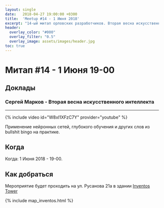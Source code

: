 ```yaml
---
layout: single
date:   2018-04-27 19:00:00 +0300
title:  'Meetup #14 - 1 Июня 2018'
excerpt: "14-ый митап орловских разработчиков. Вторая весна искусственного интеллекта."
header:
  overlay_color: "#000"
  overlay_filter: "0.5"
  overlay_image: assets/images/header.jpg
toc: true
---
```


# Митап #14 - 1 Июня 19-00

## Доклады

### Сергей Марков - Вторая весна искусственного интеллекта

___

{% include video id="W8xI1XFzC7Y" provider="youtube" %}

Применение нейронных сетей, глубокого обучения и других слов из bullshit bingo на практике.

## Когда

Когда: 1 Июня 2018 - 19-00.

## Как добраться

Мероприятие будет проходить на ул. Русанова 21а в здании [Inventos
Tower](http://inventos.ru/)

{% include map_inventos.html %}
